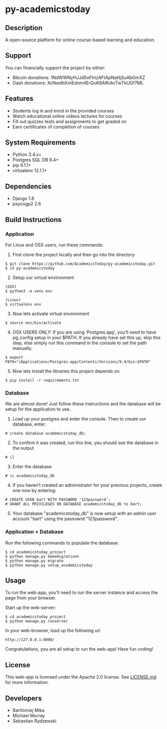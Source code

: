 # py-academicstoday
## Description
A open-source platform for online course-based learning and education.

## Support
You can financially support the project by either:
* Bitcoin donations: 1NdWWNyHJJd5oFhtzAFtApNaHjSuAbGmXZ
* Dash donations: XcNwdbXmEdnm4ErQuK8A9UkcTwTkUGf7ML 

## Features
* Students log in and enrol in the provided courses
* Watch educational online videos lectures for courses
* Fill out quizzes tests and assignments to get graded on
* Earn certificates of completion of courses

## System Requirements
* Python 3.4.x+
* Postgres SQL DB 9.4+
* pip 6.1.1+
* virtualenv 12.1.1+

## Dependencies
* Django 1.8
* psycogp2 2.6

## Build Instructions
### Application
For Linux and OSX users, run these commands:

1. First clone the project locally and then go into the directory
  ```
  $ git clone https://github.com/AcademicsToday/py-academicstoday.git 
  $ cd py-academicstoday
  ```

2. Setup our virtual environment
  ```
  (OSX)
  $ python3 -m venv env

  (Linux)
  $ virtualenv env
  ```

3. Now lets activate virtual environment
  ```
  $ source env/bin/activate
  ```

4. OSX USERS ONLY: If you are using ‘Postgres.app’, you’ll need to have pg_config setup in your $PATH. If you already have set this up, skip this step, else simply run this command in the console to set the path manually.

  ```
  $ export PATH="/Applications/Postgres.app/Contents/Versions/9.4/bin:$PATH"
  ```

5. Now lets install the libraries this project depends on.
  ```
  $ pip install -r requirements.txt
  ```

### Database
We are almost done! Just follow these instructions and the database will be setup for the application to use.

1. Load up your postgres and enter the console. Then to create our database, enter:
  ```
  # create database academicstoday_db;
  ```

2. To confirm it was created, run this line, you should see the database in the output
  ```
  # \l
  ```

3. Enter the database
  ```
  # \c academicstoday_db
  ```

4. If you haven’t created an administrator for your previous projects, create one now by entering:
  ```
  # CREATE USER bart WITH PASSWORD '123password';
  # GRANT ALL PRIVILEGES ON DATABASE academicstoday_db to bart;
  ```

5. Your database "academicstoday_db" is now setup with an admin user account "bart" using the passowrd "123password”. 

### Application + Database
Run the following commands to populate the database.
  ```
  $ cd academicstoday_project
  $ python manage.py makemigrations
  $ python manage.py migrate 
  $ python manage.py setup_academicstoday
  ```

## Usage
To run the web-app, you’ll need to run the server instance and access the page from your browser. 

Start up the web-server:
  ```
  $ cd academicstoday_project
  $ python manage.py runserver
  ```

In your web-browser, load up the following url
  ```
  http://127.0.0.1:8000/
  ```

Congratulations, you are all setup to run the web-app! Have fun coding!

## License
This web-app is licensed under the Apache 2.0 license. See [LICENSE.md](LICENSE.md) for more information.

## Developers
* Bartlomiej Mika
* Michael Murray
* Sebastian Rydzewski
